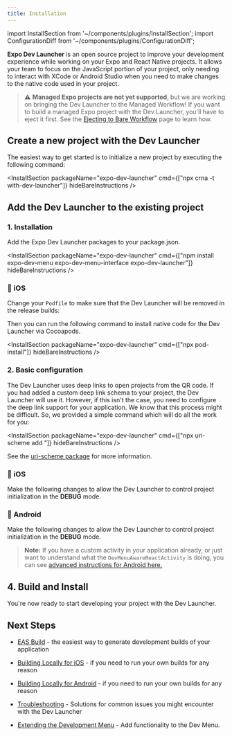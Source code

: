 ```yaml
---
title: Installation
---
```


import InstallSection from '~/components/plugins/InstallSection';
import ConfigurationDiff from '~/components/plugins/ConfigurationDiff';

**Expo Dev Launcher** is an open source project to improve your development experience while working on your Expo and React Native projects. It allows your team to focus on the JavaScript portion of your project, only needing to interact with XCode or Android Studio when you need to make changes to the native code used in your project.

> ⚠️ **Managed Expo projects are not yet supported**, but we are working on bringing the Dev Launcher to the Managed Workflow! If you want to build a managed Expo project with the Dev Launcher, you'll have to eject it first. See the [Ejecting to Bare Workflow](../workflow/customizing.md) page to learn how.

## Create a new project with the Dev Launcher

The easiest way to get started is to initialize a new project by executing the following command:

<InstallSection packageName="expo-dev-launcher" cmd={["npx crna -t with-dev-launcher"]} hideBareInstructions />

## Add the Dev Launcher to the existing project

### 1. Installation

Add the Expo Dev Launcher packages to your package.json.

<InstallSection packageName="expo-dev-launcher" cmd={["npm install expo-dev-menu expo-dev-menu-interface expo-dev-launcher"]} hideBareInstructions />

<!-- note: `/client/submodules` doesn't exists, commenting this out for now -->
<!-- [Want to learn more about how these modules work?](/client/submodules/) -->

### 🍏 iOS

Change your `Podfile` to make sure that the Dev Launcher will be removed in the release builds:

<ConfigurationDiff source="/static/diffs/dev-launcher/podfile.diff" />

Then you can run the following command to install native code for the Dev Launcher via Cocoapods.

<InstallSection packageName="expo-dev-launcher" cmd={["npx pod-install"]} hideBareInstructions />

### 2. Basic configuration

The Dev Launcher uses deep links to open projects from the QR code. If you had added a custom deep link schema to your project, the Dev Launcher will use it. However, if this isn't the case, you need to configure the deep link support for your application. We know that this process might be difficult. So, we provided a simple command which will do all the work for you:

<InstallSection packageName="expo-dev-launcher" cmd={["npx uri-scheme add <your scheme>"]} hideBareInstructions />

See the [uri-scheme package](https://www.npmjs.com/package/uri-scheme) for more information.

### 🍏 iOS

Make the following changes to allow the Dev Launcher to control project initialization in the **DEBUG** mode.

<ConfigurationDiff source="/static/diffs/dev-launcher/app-delegate.diff" />

### 🤖 Android

Make the following changes to allow the Dev Launcher to control project initialization in the **DEBUG** mode.

> **Note:** If you have a custom activity in your application already, or just want to understand what the `DevMenuAwareReactActivity` is doing, you can see [advanced instructions for Android here.](https://github.com/expo/expo/tree/master/packages/expo-dev-menu#-android)

<ConfigurationDiff source="/static/diffs/dev-launcher/main-activity-and-application.diff" />

## 4. Build and Install

You're now ready to start developing your project with the Dev Launcher.

## Next Steps

- [EAS Build](eas-build.md) - the easiest way to generate development builds of your application

- [Building Locally for iOS](distribution-for-ios.md) - if you need to run your own builds for any reason
- [Building Locally for Android](distribution-for-ios.md) - if you need to run your own builds for any reason
- [Troubleshooting](troubleshooting.md) - Solutions for common issues you might encounter with the Dev Launcher
- [Extending the Development Menu](extending-the-dev-menu.md) - Add functionality to the Dev Menu.
